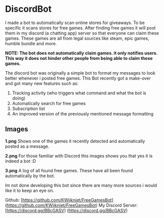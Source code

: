 # DiscordBot
I made a bot to automatically scan online stores for giveaways. To be specific it scans stores for free games. After finding free games it will post them in my discord (a chatting app) server so that everyone can claim these games. These games are all from legal sources like steam, epic games, humble bundle and more. 

**NOTE: The bot does not automatically claim games. it only notifies users. This way it does not hinder other people from being able to claim these games.**

The discord bot was originally a simple bot to format my messages to look better whenever i posted free games. This Bot recently got a make-over and got many new features such as:
1. Tracking activity (who triggers what command and what the bot is doing)
2. Automatically search for free games
3. Subscription list
4. An improved version of the previously mentioned message formatting

## Images
**1.png**
Shows one of the games it recently detected and automatically posted as a message.

**2.png**
For those familiar with Discord this images shows you that yes it is indeed a bot :D

**3.png**
A log of all found free games. These have all been found automatically by the bot.

Im not done developing this bot since there are many more sources i would like it to keep an eye on.

Github: [https://github.com/KWijkniet/FreeGamesBot] (https://github.com/KWijkniet/FreeGamesBot)
My Discord Server: [https://discord.gg/BBcGASV] (https://discord.gg/BBcGASV)